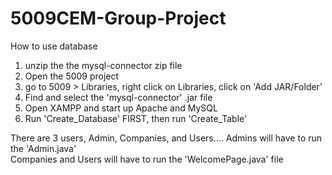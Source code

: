 # 5009CEM-Group-Project
How to use database

1. unzip the the mysql-connector zip file
2. Open the 5009 project
3. go to 5009 > Libraries, right click on Libraries, click on 'Add JAR/Folder'
4. Find and select the 'mysql-connector' .jar file
5. Open XAMPP and start up Apache and MySQL
6. Run 'Create_Database' FIRST, then run 'Create_Table'

There are 3 users, Admin, Companies, and Users....
Admins will have to run the 'Admin.java'  
Companies and Users will have to run the 'WelcomePage.java' file
